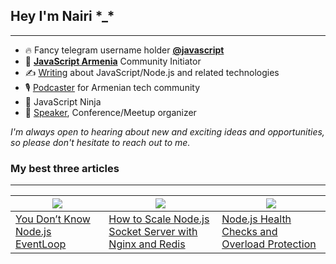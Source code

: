 ## Hey I'm Nairi \*_*
---

- 🔥 Fancy telegram username holder [**@javascript**](https://t.me/javascript)
- 💛 [**JavaScript Armenia**](https://www.facebook.com/javascriptarmenia) Community Initiator
- ✍️ [Writing](https://nairihar.medium.com/) about JavaScript/Node.js and related technologies
- 🎙 ️[Podcaster](https://www.youtube.com/nairihar) for Armenian tech community
- 🥷 JavaScript Ninja
- 🎤 [Speaker](https://youtu.be/VGdP3zKHleE), Conference/Meetup organizer

*I'm always open to hearing about new and exciting ideas and opportunities, so please don't hesitate to reach out to me.*

### My best three articles
---

| ![](https://miro.medium.com/v2/resize:fit:1500/1*z2Jku5Y9CjvW6NGHz3tj7g.jpeg)  | ![](https://miro.medium.com/v2/resize:fit:1700/1*2XPP7bJwIbjcvJ1OBdBCGQ.png)  | ![](https://miro.medium.com/v2/resize:fit:1580/1*nWj4Nwu3pGZng7urLO9cXw.png) |   
|---|---|---|
|[You Don’t Know Node.js EventLoop](https://blog.bitsrc.io/you-dont-know-node-js-eventloop-8ee16831767)| [How to Scale Node.js Socket Server with Nginx and Redis](https://blog.bitsrc.io/how-to-scale-node-js-socket-server-with-nginx-and-redis-b02e23b3423c)  | [Node.js Health Checks and Overload Protection](https://blog.bitsrc.io/nodejs-health-checks-and-overload-protection-368a132a725e)  |   
